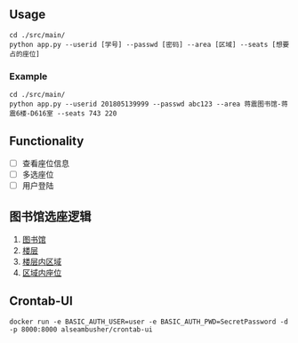 ## Usage

```shell
cd ./src/main/
python app.py --userid [学号] --passwd [密码] --area [区域] --seats [想要占的座位]
```

### Example

```shell
cd ./src/main/
python app.py --userid 201805139999 --passwd abc123 --area 蒋震图书馆-蒋震6楼-D616室 --seats 743 220
```

## Functionality

- [ ] 查看座位信息
- [ ] 多选座位
- [ ] 用户登陆

## 图书馆选座逻辑

1. [图书馆](http://seat.lib.sdu.edu.cn/home/web/f_second)
2. [楼层](http://seat.lib.sdu.edu.cn/home/web/seat/area/1)
3. [楼层内区域](http://seat.lib.sdu.edu.cn/web/seat2/area/3/day/2021-11-28)
4. [区域内座位](http://seat.lib.sdu.edu.cn/web/seat3?area=11&day=2021-11-28&startTime=8:00&endTime=22:30)

## Crontab-UI
```shell
docker run -e BASIC_AUTH_USER=user -e BASIC_AUTH_PWD=SecretPassword -d -p 8000:8000 alseambusher/crontab-ui 
```